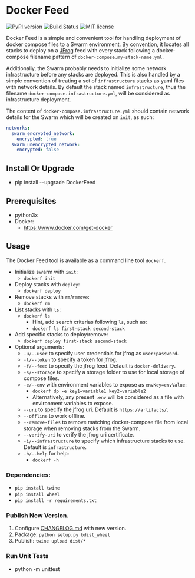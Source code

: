 # Docker Feed

[![PyPI version](https://badge.fury.io/py/DockerFeed.svg)](https://badge.fury.io/py/DockerFeed)
[![Build Status](https://travis-ci.com/DIPSAS/DockerFeed.svg?branch=master)](https://travis-ci.com/DIPSAS/DockerFeed)
[![MIT license](http://img.shields.io/badge/license-MIT-brightgreen.svg)](http://opensource.org/licenses/MIT)

Docker Feed is a simple and convenient tool for handling deployment of docker compose files to a Swarm environment.
By convention, it locates all stacks to deploy on a [JFrog](https://jfrog.com/) feed with every stack following a docker-compose filename pattern of `docker-compose.my-stack-name.yml`.

Additionally, the Swarm probably needs to initialize some network infrastructure before any stacks are deployed. This is also handled by a simple convention of treating a set of `infrastructure` stacks as yaml files with network details. By default the stack named `infrastructure`, thus the filename `docker-compose.infrastructure.yml`, will be considered as infrastructure deployment.

The content of `docker-compose.infrastructure.yml` should contain network details for the Swarm which will be created on `init`, as such:

```yaml
networks:
  swarm_encrypted_network:
    encrypted: true
  swarm_unencrypted_network:
    encrypted: false
```

## Install Or Upgrade
- pip install --upgrade DockerFeed

## Prerequisites
- python3x
- Docker:
  - https://www.docker.com/get-docker

## Usage
The Docker Feed tool is available as a command line tool `dockerf`.
- Initialize swarm with `init`:
  - `dockerf init`
- Deploy stacks with `deploy`:
  - `dockerf deploy`
- Remove stacks with `rm`/`remove`:
  - `dockerf rm`
- List stacks with `ls`:
  - `dockerf ls`
    - Hint, add search criterias following `ls`, such as:
    - `dockerf ls first-stack second-stack`
- Add specific stacks to deploy/remove:
  - `dockerf deploy first-stack second-stack`
- Optional arguments:
  - `-u/--user` to specify user credentials for jfrog as `user:password`.
  - `-t/--token` to specify a token for jfrog.
  - `-f/--feed` to specify the jfrog feed. Default is `docker-delivery`.
  - `-s/--storage` to specify a storage folder to use for local storage of compose files.
  - `-e/--env` with environment variables to expose as `envKey=envValue`:
    - `dockerf dp -e key1=variable1 key2=variable2`
    - Alternatively, any present `.env` will be considered as a file with environment variables to expose.
  - `--uri` to specify the jfrog uri. Default is `https://artifacts/`.
  - `--offline` to work offline.
  - `--remove-files` to remove matching docker-compose file from local storage when removing stacks from the Swarm.
  - `--verify-uri` to verify the jfrog uri certificate.
  - `-i/--infrastructure` to specify which infrastructure stacks to use. Default is `infrastructure`.
  - `-h/--help` for help:
    - `dockerf -h`

### Dependencies:
  - `pip install twine`
  - `pip install wheel`
  - `pip install -r requirements.txt`

### Publish New Version.
1. Configure [CHANGELOG.md](./CHANGELOG.md) with new version.
2. Package: `python setup.py bdist_wheel`
3. Publish: `twine upload dist/*`

### Run Unit Tests
- python -m unittest